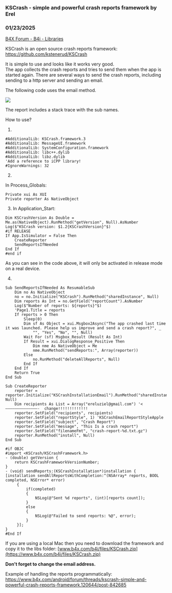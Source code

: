### KSCrash - simple and powerful crash reports framework by Erel
### 01/23/2025
[B4X Forum - B4i - Libraries](https://www.b4x.com/android/forum/threads/120644/)

KSCrash is an open source crash reports framework: <https://github.com/kstenerud/KSCrash>  
  
It is simple to use and looks like it works very good.  
The app collects the crash reports and tries to send them when the app is started again. There are several ways to send the crash reports, including sending to a http server and sending an email.  
  
The following code uses the email method.  
  
![](https://www.b4x.com/android/forum/attachments/97724)  
  
The report includes a stack trace with the sub names.  
  
How to use?  
  
1.

```B4X
#AdditionalLib: KSCrash.framework.3  
#AdditionalLib: MessageUI.framework  
#AdditionalLib: SystemConfiguration.framework  
#AdditionalLib: libc++.dylib  
#AdditionalLib: libz.dylib  
'Add a reference to iCPP library!  
#IgnoreWarnings: 32
```

  
  
2.  
In Process\_Globals:  

```B4X
Private xui As XUI  
Private reporter As NativeObject
```

  
  
3. In Application\_Start:  

```B4X
Dim KSCrashVersion As Double = Me.as(NativeObject).RunMethod("getVersion", Null).AsNumber  
Log($"KSCrash version: $1.2{KSCrashVersion}"$)  
#if RELEASE  
If App.IsSimulator = False Then  
    CreateReporter  
    SendReportsIfNeeded  
End If  
#end if
```

  
  
As you can see in the code above, it will only be activated in release mode on a real device.  
  
4.  

```B4X
Sub SendReportsIfNeeded As ResumableSub  
    Dim no As NativeObject  
    no = no.Initialize("KSCrash").RunMethod("sharedInstance", Null)  
    Dim reports As Int = no.GetField("reportCount").AsNumber  
    Log($"Number of reports: ${reports}"$)  
    'Page1.Title = reports  
    If reports > 0 Then  
        Sleep(0)  
        Dim sf As Object = xui.Msgbox2Async("The app crashed last time it was launched. Please help us improve and send a crash report?", _  
            "", "Yes", "No", "", Null)  
        Wait For (sf) Msgbox_Result (Result As Int)  
        If Result = xui.DialogResponse_Positive Then  
            Dim nme As NativeObject = Me  
            nme.RunMethod("sendReports:", Array(reporter))  
        Else  
            no.RunMethod("deleteAllReports", Null)  
        End If  
    End If  
    Return True  
End Sub  
  
Sub CreateReporter  
    reporter = reporter.Initialize("KSCrashInstallationEmail").RunMethod("sharedInstance", Null)  
    Dim recipients As List = Array("ereluziel@gmail.com") '<——————————————-  change!!!!!!!!!!!!!  
    reporter.SetField("recipients", recipients)  
    reporter.SetField("reportStyle", 1) 'KSCrashEmailReportStyleApple  
    reporter.SetField("subject", "Crash Report")  
    reporter.SetField("message", "This Is a crash report")  
    reporter.SetField("filenameFmt", "crash-report-%d.txt.gz")  
    reporter.RunMethod("install", Null)  
End Sub  
  
#if OBJC  
#import <KSCrash/KSCrashFramework.h>  
- (double) getVersion {  
    return KSCrashFrameworkVersionNumber;  
}  
- (void) sendReports:(KSCrashInstallation*)installation {  
[installation sendAllReportsWithCompletion:^(NSArray* reports, BOOL completed, NSError* error)  
     {  
         if(completed)  
         {  
             NSLog(@"Sent %d reports", (int)[reports count]);  
         }  
         else  
         {  
             NSLog(@"Failed to send reports: %@", error);  
         }  
     }];  
}  
#End If
```

  
  
If you are using a local Mac then you need to download the framework and copy it to the libs folder: [www.b4x.com/b4i/files/KSCrash.zip](https://www.b4x.com/b4i/files/KSCrash.zip)  
  
**Don't forget to change the email address.**  
  
Example of handling the reports programmatically: <https://www.b4x.com/android/forum/threads/kscrash-simple-and-powerful-crash-reports-framework.120644/post-842685>